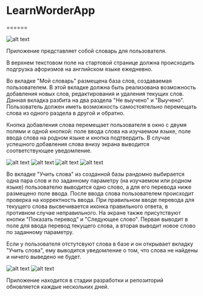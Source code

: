 # LearnWorderApp
======

![alt text](https://b.radikal.ru/b35/1908/9f/b3736794d136.jpg)

Приложение представляет собой словарь для пользователя.

В верхнем текстовом поле на стартовой странице должна происходить подгрузка афоризмов на английском языке ежедневно. 

Во вкладке "Мой словарь" размещена база слов, создаваемая пользователем. В этой вкладке должна быть реализована возможность добавления новых слов, редактирования и удаления текущих слов. Данная вкладка разбита на два раздела "Не выучено" и "Выучено". Пользователь должен иметь возможность самостоятельно перемещать слова из одного раздела в другой и обратно.

Кнопка добавления слова перемещает пользователя в окно с двумя полями и одной кнопкой: поле ввода слова на изучаемом языке, поле ввода слова на родном языке и кнопка подтвердить. В случае успешного добавления слова внизу экрана выводится соответствующее уведомление. 

![alt text](http://a.radikal.ru/a38/1908/f2/2e25ce80418e.jpg) ![alt text](https://b.radikal.ru/b17/1908/6c/a37ab5ed6218.jpg) ![alt text](http://c.radikal.ru/c25/1908/5c/0609512154f8.jpg) ![alt text](http://b.radikal.ru/b04/1908/68/0b39735ce862.jpg)

Во вкладке "Учить слова" из созданной базы рандомно выбирается одна пара слов и по заданному параметру (на изучаемом или родном языке) пользователю выводится одно слово, а для его перевода ниже размещено поле ввода. После ввода слова пользователем происходит проверка на корректность ввода. При правильном вводе перевода для текущего слова высвечивается иконка правильного ответа, в противном случае неправильного. На экране также присутствуют кнопки "Показать перевод" и "Следующее слово". Первая выводит в поле для ввода перевод текущего слова, а вторая выводит новое слово по заданному параметру.

Если у пользователя отстутсвуют слова в базе и он открывает вкладку "Учить слова", ему выводится уведомление о том, что слова не найдены и ничего выведено не будет.

![alt text](http://c.radikal.ru/c40/1908/fb/56d8c2f6d665.jpg) ![alt text](http://d.radikal.ru/d06/1908/4f/3d265e762152.jpg)



Приложение находится в стадии разработки и репозиторий обновляется каждые нескольких дней.
